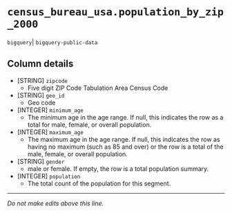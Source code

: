 # `census_bureau_usa.population_by_zip_2000`
`bigquery`| `bigquery-public-data`

## Column details
* [STRING]    `zipcode`
  - Five digit ZIP Code Tabulation Area Census Code
* [STRING]    `geo_id`
  - Geo code
* [INTEGER]   `minimum_age`
  - The minimum age in the age range. If null, this indicates the row as a total for male, female, or overall population.
* [INTEGER]   `maximum_age`
  - The maximum age in the age range. If null, this indicates the row as having no maximum (such as 85 and over) or the row is a total of the male, female, or overall population.
* [STRING]    `gender`
  - male or female. If empty, the row is a total population summary.
* [INTEGER]   `population`
  - The total count of the population for this segment.

-------------------------------------------------------------------------------
*Do not make edits above this line.*
